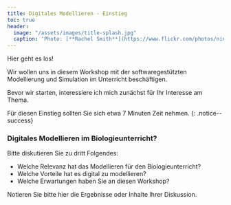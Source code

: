 ```yaml
---
title: Digitales Modellieren - Einstieg
toc: true
header:
  image: "/assets/images/title-splash.jpg"
  caption: 'Photo: [**Rachel Smith**](https://www.flickr.com/photos/ninmah/)'
---
```


Hier geht es los!

Wir wollen uns in diesem Workshop mit der softwaregestützten Modellierung und Simulation im Unterricht beschäftigen.

Bevor wir starten, interessiere ich mich zunächst für Ihr Interesse am Thema. 
<!--more-->

Für diesen Einstieg sollten Sie sich etwa 7 Minuten Zeit nehmen.
{: .notice--success} 


### Digitales Modellieren im Biologieunterricht?  

Bitte diskutieren Sie zu dritt Folgendes: 

* Welche Relevanz hat das Modellieren für den Biologieunterricht?
* Welche Vorteile hat es digital zu modellieren?
* Welche Erwartungen haben Sie an diesen Workshop?

Notieren Sie bitte hier die Ergebnisse oder Inhalte Ihrer Diskussion. 
